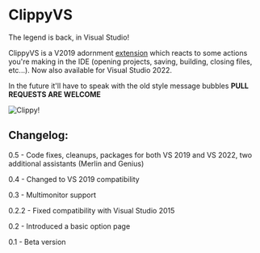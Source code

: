 ClippyVS
========

The legend is back, in Visual Studio!

ClippyVS is a V2019 adornment [extension](https://marketplace.visualstudio.com/items?itemName=ErosFratini.ClippyVS) which reacts to some actions you're making in the IDE (opening projects, saving, building, closing files, etc...). Now also available for Visual Studio 2022.

In the future it'll have to speak with the old style message bubbles **PULL REQUESTS ARE WELCOME**

![Clippy!](https://erosfratini.gallerycdn.vsassets.io/extensions/erosfratini/clippyvs/0.3/1504524607511/276174/1/clippy_preview.png)

Changelog:
----------
0.5 - Code fixes, cleanups, packages for both VS 2019 and VS 2022, two additional assistants (Merlin and Genius)

0.4 - Changed to VS 2019 compatibility

0.3 - Multimonitor support

0.2.2  - Fixed compatibility with Visual Studio 2015

0.2    - Introduced a basic option page

0.1    - Beta version
